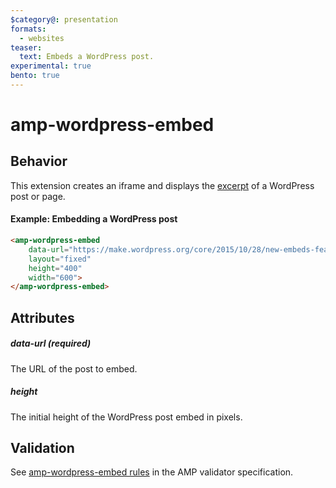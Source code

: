 ```yaml
---
$category@: presentation
formats:
  - websites
teaser:
  text: Embeds a WordPress post.
experimental: true
bento: true
---
```


<!--
Copyright 2021 The AMP HTML Authors. All Rights Reserved.

Licensed under the Apache License, Version 2.0 (the "License");
you may not use this file except in compliance with the License.
You may obtain a copy of the License at

      http://www.apache.org/licenses/LICENSE-2.0

Unless required by applicable law or agreed to in writing, software
distributed under the License is distributed on an "AS-IS" BASIS,
WITHOUT WARRANTIES OR CONDITIONS OF ANY KIND, either express or implied.
See the License for the specific language governing permissions and
limitations under the License.
-->

# amp-wordpress-embed

## Behavior

This extension creates an iframe and displays the [excerpt](https://make.wordpress.org/core/2015/10/28/new-embeds-feature-in-wordpress-4-4/) of a WordPress post or page.

#### Example: Embedding a WordPress post

```html
<amp-wordpress-embed
    data-url="https://make.wordpress.org/core/2015/10/28/new-embeds-feature-in-wordpress-4-4/"
    layout="fixed"
    height="400"
    width="600">
</amp-wordpress-embed>
```

## Attributes

##### data-url (required)

The URL of the post to embed.

##### height

The initial height of the WordPress post embed in pixels.

## Validation

See [amp-wordpress-embed rules](https://github.com/ampproject/amphtml/blob/main/extensions/amp-wordpress-embed/validator-amp-wordpress-embed.protoascii) in the AMP validator specification.
